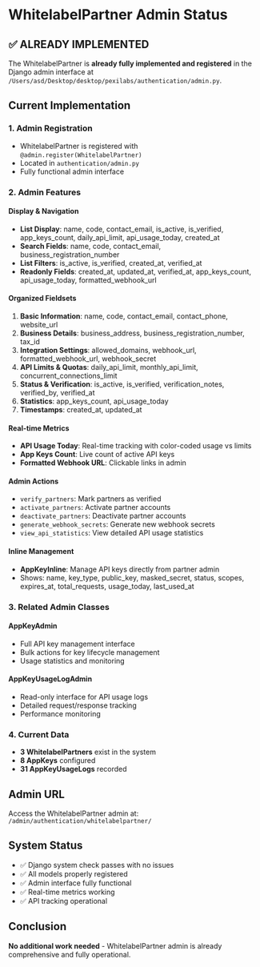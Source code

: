 # WhitelabelPartner Admin Status

## ✅ ALREADY IMPLEMENTED

The WhitelabelPartner is **already fully implemented and registered** in the Django admin interface at `/Users/asd/Desktop/desktop/pexilabs/authentication/admin.py`.

## Current Implementation

### 1. **Admin Registration**
- WhitelabelPartner is registered with `@admin.register(WhitelabelPartner)`
- Located in `authentication/admin.py`
- Fully functional admin interface

### 2. **Admin Features**

#### Display & Navigation
- **List Display**: name, code, contact_email, is_active, is_verified, app_keys_count, daily_api_limit, api_usage_today, created_at
- **Search Fields**: name, code, contact_email, business_registration_number
- **List Filters**: is_active, is_verified, created_at, verified_at
- **Readonly Fields**: created_at, updated_at, verified_at, app_keys_count, api_usage_today, formatted_webhook_url

#### Organized Fieldsets
1. **Basic Information**: name, code, contact_email, contact_phone, website_url
2. **Business Details**: business_address, business_registration_number, tax_id
3. **Integration Settings**: allowed_domains, webhook_url, formatted_webhook_url, webhook_secret
4. **API Limits & Quotas**: daily_api_limit, monthly_api_limit, concurrent_connections_limit
5. **Status & Verification**: is_active, is_verified, verification_notes, verified_by, verified_at
6. **Statistics**: app_keys_count, api_usage_today
7. **Timestamps**: created_at, updated_at

#### Real-time Metrics
- **API Usage Today**: Real-time tracking with color-coded usage vs limits
- **App Keys Count**: Live count of active API keys
- **Formatted Webhook URL**: Clickable links in admin

#### Admin Actions
- `verify_partners`: Mark partners as verified
- `activate_partners`: Activate partner accounts
- `deactivate_partners`: Deactivate partner accounts  
- `generate_webhook_secrets`: Generate new webhook secrets
- `view_api_statistics`: View detailed API usage statistics

#### Inline Management
- **AppKeyInline**: Manage API keys directly from partner admin
- Shows: name, key_type, public_key, masked_secret, status, scopes, expires_at, total_requests, usage_today, last_used_at

### 3. **Related Admin Classes**

#### AppKeyAdmin
- Full API key management interface
- Bulk actions for key lifecycle management
- Usage statistics and monitoring

#### AppKeyUsageLogAdmin  
- Read-only interface for API usage logs
- Detailed request/response tracking
- Performance monitoring

### 4. **Current Data**
- **3 WhitelabelPartners** exist in the system
- **8 AppKeys** configured
- **31 AppKeyUsageLogs** recorded

## Admin URL
Access the WhitelabelPartner admin at: `/admin/authentication/whitelabelpartner/`

## System Status
- ✅ Django system check passes with no issues
- ✅ All models properly registered
- ✅ Admin interface fully functional
- ✅ Real-time metrics working
- ✅ API tracking operational

## Conclusion
**No additional work needed** - WhitelabelPartner admin is already comprehensive and fully operational.
